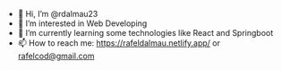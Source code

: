 - 👋 Hi, I’m @rdalmau23
- 👀 I’m interested in Web Developing
- 🌱 I’m currently learning some technologies like React and Springboot
- 📫 How to reach me: https://rafeldalmau.netlify.app/ or rafelcod@gmail.com

